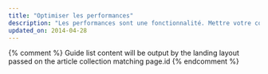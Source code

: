 ```yaml
---
title: "Optimiser les performances"
description: "Les performances sont une fonctionnalité. Mettre votre contenu à la disposition des utilisateurs le plus rapidement possible. Une fois que les utilisateurs ont accédé à votre application, rendre les interactions et l'affichage de la page le plus fluide possible."
updated_on: 2014-04-28
---
```


{% comment %}
Guide list content will be output by the landing layout passed on the article collection matching page.id
{% endcomment %}


